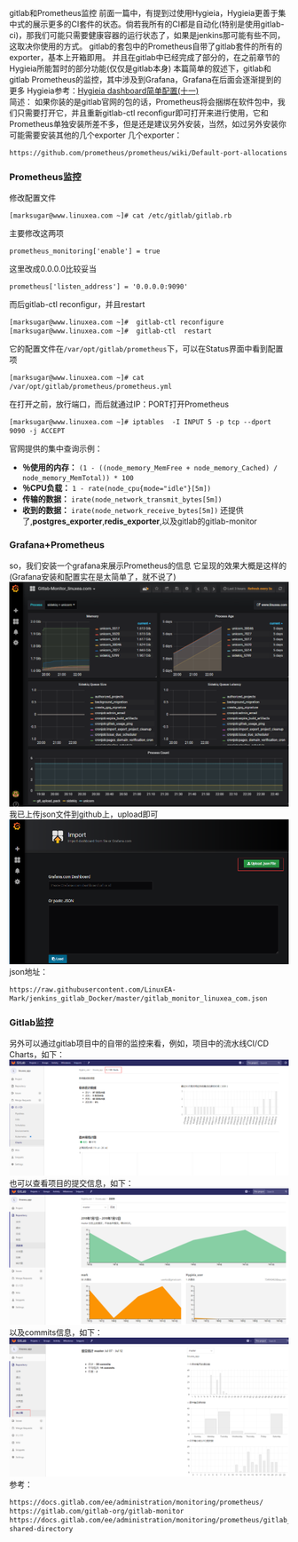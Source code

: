 gitlab和Prometheus监控
前面一篇中，有提到过使用Hygieia，Hygieia更善于集中式的展示更多的CI套件的状态。倘若我所有的CI都是自动化(特别是使用gitlab-ci)，那我们可能只需要健康容器的运行状态了，如果是jenkins那可能有些不同，这取决你使用的方式。
gitlab的套包中的Prometheus自带了gitlab套件的所有的exporter，基本上开箱即用。
并且在gitlab中已经完成了部分的，在之前章节的Hygieia所能暂时的部分功能(仅仅是gitlab本身)
本篇简单的叙述下，gitlab和gitlab Prometheus的监控，其中涉及到Grafana，Grafana在后面会逐渐提到的更多
Hygieia参考：[Hygieia dashboard简单配置(十一)](https://www.linuxea.com/1871.html)  
简述：
如果你装的是gitlab官网的包的话，Prometheus将会捆绑在软件包中，我们只需要打开它，并且重新gitlab-ctl reconfigur即可打开来进行使用，它和Prometheus单独安装所差不多，但是还是建议另外安装，当然，如过另外安装你可能需要安装其他的几个exporter
几个exporter：

```
https://github.com/prometheus/prometheus/wiki/Default-port-allocations
```
###  Prometheus监控
修改配置文件
```
[marksugar@www.linuxea.com ~]# cat /etc/gitlab/gitlab.rb
```
主要修改这两项
```
prometheus_monitoring['enable'] = true 
```
这里改成0.0.0.0比较妥当
```
prometheus['listen_address'] = '0.0.0.0:9090'
```
而后gitlab-ctl reconfigur，并且restart
```
[marksugar@www.linuxea.com ~]#  gitlab-ctl reconfigure
[marksugar@www.linuxea.com ~]#  gitlab-ctl  restart
```
它的配置文件在`/var/opt/gitlab/prometheus`下，可以在Status界面中看到配置项
```
[marksugar@www.linuxea.com ~]# cat /var/opt/gitlab/prometheus/prometheus.yml 
```
在打开之前，放行端口，而后就通过IP：PORT打开Prometheus
```
[marksugar@www.linuxea.com ~]# iptables  -I INPUT 5 -p tcp --dport 9090 -j ACCEPT
```
官网提供的集中查询示例：
- **％使用的内存：** `(1 - ((node_memory_MemFree + node_memory_Cached) / node_memory_MemTotal)) * 100`
- **％CPU负载：** `1 - rate(node_cpu{mode="idle"}[5m])`
- **传输的数据：** `irate(node_network_transmit_bytes[5m])`
- **收到的数据：** `irate(node_network_receive_bytes[5m])`
还提供了,**postgres_exporter**,**redis_exporter**,以及gitlab的gitlab-monitor
### Grafana+Prometheus
so，我们安装一个grafana来展示Prometheus的信息
它呈现的效果大概是这样的(Grafana安装和配置实在是太简单了，就不说了)
![gitlab-monitor-1](img/gitlab-monitor-1.png)
我已上传json文件到github上，upload即可
![gitlab-monitor-2](img/gitlab-monitor-2.png)
json地址：

```
https://raw.githubusercontent.com/LinuxEA-Mark/jenkins_gitlab_Docker/master/gitlab_monitor_linuxea_com.json
```
### Gitlab监控
另外可以通过gitlab项目中的自带的监控来看，例如，项目中的流水线CI/CD Charts，如下：
![gitlab-monitor-3](img/gitlab-monitor-3.png)
也可以查看项目的提交信息，如下：
![gitlab-monitor-4](img/gitlab-monitor-4.png)
以及commits信息，如下：
![gitlab-monitor-5](img/gitlab-monitor-5.png)
参考：

```
https://docs.gitlab.com/ee/administration/monitoring/prometheus/
https://gitlab.com/gitlab-org/gitlab-monitor
https://docs.gitlab.com/ee/administration/monitoring/prometheus/gitlab_metrics.html#metrics-shared-directory
```

